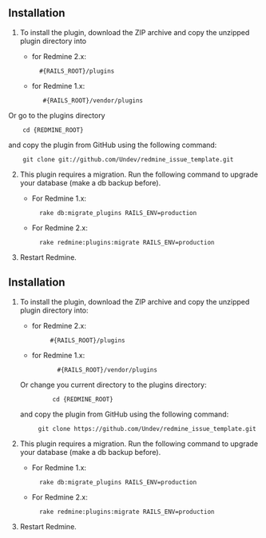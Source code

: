 ## Installation

1. To install the plugin, download the ZIP archive and copy the unzipped plugin directory into
    * for Redmine 2.x:  
    
            #{RAILS_ROOT}/plugins

    * for Redmine 1.x:  
    
             #{RAILS_ROOT}/vendor/plugins

 Or go to the plugins directory  

        cd {REDMINE_ROOT}

 and copy the plugin from GitHub using the following command:  
    
        git clone git://github.com/Undev/redmine_issue_template.git
        
2. This plugin requires a migration. Run the following command to upgrade your database (make a db backup before).  

    * For Redmine 1.x:  
    
            rake db:migrate_plugins RAILS_ENV=production
        
    * For Redmine 2.x:  
    
            rake redmine:plugins:migrate RAILS_ENV=production
        
3. Restart Redmine.



## Installation

1. To install the plugin, download the ZIP archive and copy the unzipped plugin directory into:
     * for Redmine 2.x:

                #{RAILS_ROOT}/plugins
    * for Redmine 1.x:

                 #{RAILS_ROOT}/vendor/plugins

     Or change you current directory to the plugins directory:

                cd {REDMINE_ROOT}

    and copy the plugin from GitHub using the following command:

            git clone https://github.com/Undev/redmine_issue_template.git

2. This plugin requires a migration. Run the following command to upgrade your database (make a db backup before).  

    * For Redmine 1.x:  
    
            rake db:migrate_plugins RAILS_ENV=production
        
    * For Redmine 2.x:  
    
            rake redmine:plugins:migrate RAILS_ENV=production
        
3. Restart Redmine.

